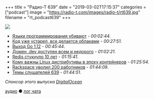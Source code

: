 +++
title = "Радио-Т 639"
date = "2019-03-02T17:15:37"
categories = ["podcast"]
image = "https://radio-t.com/images/radio-t/rt639.jpg"
filename = "rt_podcast639"
+++

![](https://radio-t.com/images/radio-t/rt639.jpg)

- [Языки программирования убивают](https://habr.com/ru/post/442112/) - *00:02:44*.
- [Код уже устарел, все делается облаками](https://medium.com/@PaulDJohnston/cloud-2-0-code-is-no-longer-king-serverless-has-dethroned-it-c6dc955db9d5) - *00:27:51*.
- [Выход Go 1.12](https://blog.golang.org/go1.12) - *00:45:44*.
- [Домен .dev доступен всем и недорого](https://venturebeat.com/2019/02/28/googles-dev-domain-officially-opens-for-business-through-any-registrar/) - *01:02:21*.
- [Redis стукнуло 10 лет](https://redislabs.com/blog/redis-turns-10/) - *01:15:41*.
- [Кому важны Linux дистрибутивы в эпоху контейнеров](https://opensource.com/article/19/2/linux-distributions-still-matter-containers) - *01:25:54*.
- [Rackspace уволил 200 работников](https://techcrunch.com/2019/03/01/rackspace-announces-it-has-laid-off-200-workers/) - *01:44:09*.
- [Темы слушателей 639](https://radio-t.com/p/2019/02/26/prep-639/) - *01:44:51*.

*Спонсор этого выпуска [DigitalOcean](https://www.digitalocean.com)*


[аудио](http://cdn.radio-t.com/rt_podcast639.mp3) ● [лог чата](http://chat.radio-t.com/logs/radio-t-639.html)
<audio src="http://cdn.radio-t.com/rt_podcast639.mp3" preload="none"></audio>
